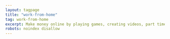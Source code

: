 ```yaml
---
layout: tagpage
title: "work-from-home"
tag: work-from-home
excerpt: Make money online by playing games, creating videos, part time jobs
robots: noindex disallow
---
```

